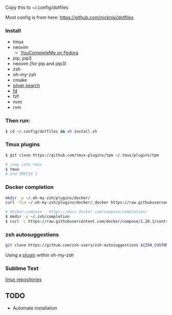 Copy this to ~/.config/dotfiles

Most config is from here: https://github.com/nicknisi/dotfiles

### Install

- tmux
- neovim
  - [YouCompleteMe on Fedora](https://github.com/Valloric/YouCompleteMe#fedora-linux-x64)
- pip, pip3
- neovim (for pip and pip3)
- zsh
- oh-my-zsh
- cmake
- [silver search](https://github.com/ggreer/the_silver_searcher)
- [fd](https://github.com/sharkdp/fd)
- fzf
- nvm
- rvm


### Then run:

```sh
$ cd ~/.config/dotfiles && sh install.sh
```

### Tmux plugins

```sh
$ git clone https://github.com/tmux-plugins/tpm ~/.tmux/plugins/tpm

# jump into tmux
$ tmux
# and PREFIX I
```

### Docker completion

```sh
mkdir -p ~/.oh-my-zsh/plugins/docker/
curl -fLo ~/.oh-my-zsh/plugins/docker/_docker https://raw.githubusercontent.com/docker/cli/master/contrib/completion/zsh/_docker

# docker-compose - https://docs.docker.com/compose/completion/
$ mkdir -p ~/.zsh/completion
$ curl -L https://raw.githubusercontent.com/docker/compose/1.20.1/contrib/completion/zsh/_docker-compose > ~/.zsh/completion/_docker-compose
```

### zsh autosuggestions

```sh
git clone https://github.com/zsh-users/zsh-autosuggestions ${ZSH_CUSTOM:-~/.oh-my-zsh/custom}/plugins/zsh-autosuggestions
```

Using a [plugin](https://github.com/robbyrussell/oh-my-zsh#using-oh-my-zsh) within oh-my-zsh

### Sublime Text

[linux repositories](https://www.sublimetext.com/docs/3/linux_repositories.html)


## TODO

- Automate installation
